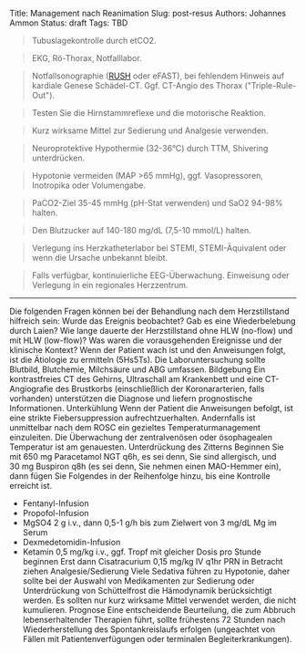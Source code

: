 Title: Management nach Reanimation
Slug: post-resus
Authors: Johannes Ammon
Status: draft
Tags: TBD

> Tubuslagekontrolle durch etCO2.

> EKG, Rö-Thorax, Notfalllabor.

> Notfallsonographie ([RUSH](hypotonie#RUSH) oder eFAST), bei fehlendem Hinweis auf kardiale Genese Schädel-CT. Ggf. CT-Angio des Thorax ("Triple-Rule-Out").

> Testen Sie die Hirnstammreflexe und die motorische Reaktion.

> Kurz wirksame Mittel zur Sedierung und Analgesie verwenden.

> Neuroprotektive Hypothermie (32-36°C) durch TTM, Shivering unterdrücken.

> Hypotonie vermeiden (MAP >65&nbsp;mmHg), ggf. Vasopressoren, Inotropika oder Volumengabe.

> PaCO2-Ziel 35-45&nbsp;mmHg (pH-Stat verwenden) und SaO2 94-98% halten.

> Den Blutzucker auf 140-180&nbsp;mg/dL (7,5-10 mmol/L) halten.

> Verlegung ins Herzkatheterlabor bei STEMI, STEMI-Äquivalent oder wenn die Ursache unbekannt bleibt.

> Falls verfügbar, kontinuierliche EEG-Überwachung. Einweisung oder Verlegung in ein regionales Herzzentrum.

<hr/>
Die folgenden Fragen können bei der Behandlung nach dem Herzstillstand hilfreich sein:
Wurde das Ereignis beobachtet? Gab es eine Wiederbelebung durch Laien?
Wie lange dauerte der Herzstillstand ohne HLW (no-flow) und mit HLW (low-flow)? Was waren die vorausgehenden Ereignisse und der klinische Kontext?
Wenn der Patient wach ist und den Anweisungen folgt, ist die Ätiologie zu ermitteln (5Hs5Ts). Die Laboruntersuchung sollte Blutbild, Blutchemie, Milchsäure und ABG umfassen.
Bildgebung
Ein kontrastfreies CT des Gehirns, Ultraschall am Krankenbett und eine CT-Angiografie des Brustkorbs (einschließlich der Koronararterien, falls vorhanden) unterstützen die Diagnose und liefern prognostische Informationen.
Unterkühlung
Wenn der Patient die Anweisungen befolgt, ist eine strikte Fiebersuppression aufrechtzuerhalten. Andernfalls ist unmittelbar nach dem ROSC ein gezieltes Temperaturmanagement einzuleiten. Die Überwachung der zentralvenösen oder ösophagealen Temperatur ist am genauesten.
Unterdrückung des Zitterns
Beginnen Sie mit 650&nbsp;mg Paracetamol NGT q6h, es sei denn, Sie sind allergisch, und 30&nbsp;mg Buspiron q8h (es sei denn, Sie nehmen einen MAO-Hemmer ein), dann fügen Sie Folgendes in der Reihenfolge hinzu, bis eine Kontrolle erreicht ist.

+ Fentanyl-Infusion
+ Propofol-Infusion
+ MgSO4 2 g i.v., dann 0,5-1 g/h bis zum Zielwert von 3&nbsp;mg/dL Mg im Serum
+ Dexmedetomidin-Infusion
+ Ketamin 0,5&nbsp;mg/kg i.v., ggf. Tropf mit gleicher Dosis pro Stunde beginnen
Erst dann Cisatracurium 0,15&nbsp;mg/kg IV q1hr PRN in Betracht ziehen
Analgesie/Sedierung
Viele Sedativa führen zu Hypotonie, daher sollte bei der Auswahl von Medikamenten zur Sedierung oder Unterdrückung von Schüttelfrost die Hämodynamik berücksichtigt werden. Es sollten nur kurz wirksame Mittel verwendet werden, die nicht kumulieren.
Prognose
Eine entscheidende Beurteilung, die zum Abbruch lebenserhaltender Therapien führt, sollte frühestens 72 Stunden nach Wiederherstellung des Spontankreislaufs erfolgen (ungeachtet von Fällen mit Patientenverfügungen oder terminalen Begleiterkrankungen).
